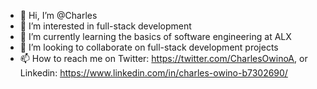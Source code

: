 - 👋 Hi, I’m @Charles 
- 👀 I’m interested in full-stack development
- 🌱 I’m currently learning the basics of software engineering at ALX
- 💞️ I’m looking to collaborate on full-stack development projects
- 📫 How to reach me on Twitter: https://twitter.com/CharlesOwinoA, or Linkedin: https://www.linkedin.com/in/charles-owino-b7302690/

<!---
Charles180/Charles180 is a ✨ special ✨ repository because its `README.md` (this file) appears on your GitHub profile.
You can click the Preview link to take a look at your changes.
--->
